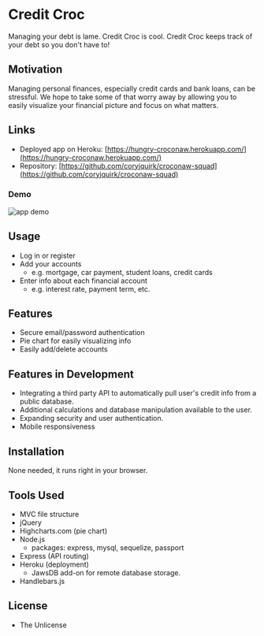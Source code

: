 # Credit Croc
Managing your debt is lame. Credit Croc is cool. Credit Croc keeps track of your debt so you don't have to!

## Motivation
Managing personal finances, especially credit cards and bank loans, can be stressful. We hope to take some of that worry away by allowing you to easily visualize your financial picture and focus on what matters.

## Links
* Deployed app on Heroku: [https://hungry-croconaw.herokuapp.com/](https://hungry-croconaw.herokuapp.com/)
* Repository: [https://github.com/coryjquirk/croconaw-squad](https://github.com/coryjquirk/croconaw-squad)
### Demo
<img src="https://coryjquirk.github.io/croconaw-squad/assets/img/croc.png" alt="app demo">

## Usage
* Log in or register
* Add your accounts
    * e.g. mortgage, car payment, student loans, credit cards
* Enter info about each financial account
    * e.g. interest rate, payment term, etc.

## Features
* Secure email/password authentication
* Pie chart for easily visualizing info
* Easily add/delete accounts

## Features in Development
* Integrating a third party API to automatically pull user's credit info from a public database.
* Additional calculations and database manipulation available to the user.
* Expanding security and user authentication.
* Mobile responsiveness

## Installation
None needed, it runs right in your browser.

## Tools Used
* MVC file structure
* jQuery
* Highcharts.com (pie chart)
* Node.js
    * packages: express, mysql, sequelize, passport
* Express (API routing)
* Heroku (deployment)
    * JawsDB add-on for remote database storage.
* Handlebars.js

## License
* The Unlicense
